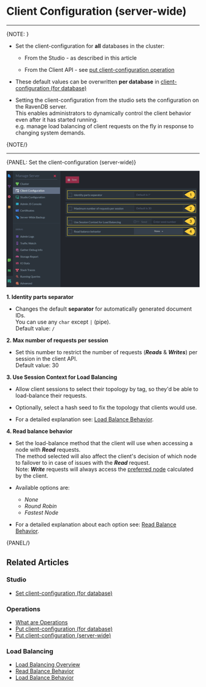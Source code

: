 ﻿# Client Configuration (server-wide)
---

{NOTE: }

* Set the client-configuration for __all__ databases in the cluster:  

  * From the Studio - as described in this article
  
  * From the Client API - see [put client-configuration operation](../../client-api/operations/server-wide/configuration/put-serverwide-client-configuration)

* These default values can be overwritten __per database__ in [client-configuration (for database)](../../studio/database/settings/client-configuration-per-database)

* Setting the client-configuration from the studio sets the configuration on the RavenDB server.  
  This enables administrators to dynamically control the client behavior even after it has started running.  
  e.g. manage load balancing of client requests on the fly in response to changing system demands.

{NOTE/}

---

{PANEL: Set the client-configuration (server-wide)}

![Figure 1. Client Requests Configuration](images/client-configuration.png "Client Requests Configuration")

**1. Identity parts separator**  

  * Changes the default **separator** for automatically generated document IDs.  
    You can use any `char` except `|` (pipe).  
    Default value: `/`  

**2. Max number of requests per session**  

  * Set this number to restrict the number of requests (***Reads*** & ***Writes***) per session in the client API.  
    Default value: 30  

**3. Use Session Context for Load Balancing**  

  * Allow client sessions to select their topology by tag, 
    so they'd be able to load-balance their requests.  
  
  * Optionally, select a hash seed to fix the topology that clients would use.  

  * For a detailed explanation see: [Load Balance Behavior](../../client-api/configuration/load-balance/load-balance-behavior).

**4. Read balance behavior**  

  * Set the load-balance method that the client will use when accessing a node with ***Read*** requests.  
    The method selected will also affect the client's decision of which node to failover to in case of issues with the ***Read*** request.  
    Note: ***Write*** requests will always access the [preferred node](../../client-api/configuration/load-balance/overview#the-preferred-node) calculated by the client.  

  * Available options are:  
     * _None_  
     * _Round Robin_  
     * _Fastest Node_  

  *  For a detailed explanation about each option see: [Read Balance Behavior](../../client-api/configuration/load-balance/read-balance-behavior). 

{PANEL/}

## Related Articles

### Studio

- [Set client-configuration (for database)](../../studio/database/settings/client-configuration-per-database)

### Operations

- [What are Operations](../../client-api/operations/what-are-operations)
- [Put client-configuration (for database)](../../client-api/operations/maintenance/configuration/put-client-configuration)
- [Put client-configuration (server-wide)](../../client-api/operations/server-wide/configuration/put-serverwide-client-configuration)

### Load Balancing

- [Load Balancing Overview](../../client-api/configuration/load-balance/overview)
- [Read Balance Behavior](../../client-api/configuration/load-balance/read-balance-behavior)
- [Load Balance Behavior](../../client-api/configuration/load-balance/load-balance-behavior)
